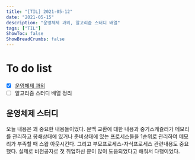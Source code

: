 ```yaml
---
title: "[TIL] 2021-05-12"
date: "2021-05-15"
description: "운영체제 과외, 알고리즘 스터디 배열"
tags: ["TIL"]
ShowToc: false
ShowBreadCrumbs: false
---
```


# To do list
- [x] [운영체제 과외](https://www.notion.so/nibble2/a40e76db564c4fe6b681b817289f04c3)
- [ ] 알고리즘 스터디 배열 정리

## 운영체제 스터디
오늘 내용은 꽤 중요한 내용들이었다. 문맥 교환에 대한 내용과 중기스케쥴러가 메모리를 관리하고 봉쇄상태에 있거나 준비상태에 있는 프로세스들을 1순위로 관리하여 메모리가 부족할 때 스왑 아웃시킨다.
그리고 부모프로세스-자식프로세스 관련내용도 중요했다. 실제로 비전공자로 첫 취업하신 분이 많이 도움되었다고 해줘서 다행이었다.




